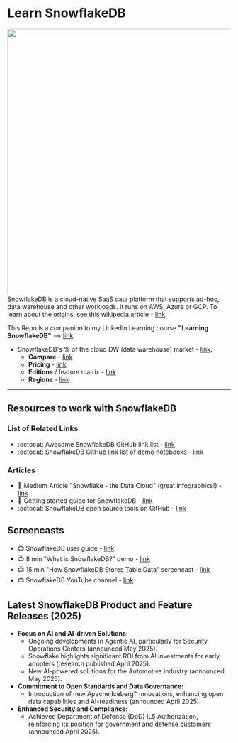 # Learn SnowflakeDB

<img src="https://github.com/lynnlangit/learn-snowflakedb/blob/main/images/new-arch.png" width=600 align=right>

SnowflakeDB is a cloud-native SaaS data platform that supports ad-hoc, data warehouse and other workloads.  It runs on AWS, Azure or GCP.  To learn about the origins, see this wikipedia article - [link](https://en.wikipedia.org/wiki/Snowflake_Inc.).   

This Repo is a companion to my LinkedIn Learning course **"Learning SnowflakeDB"** --> [link](https://www.linkedin.com/learning/learning-snowflakedb)

- SnowflakeDB's % of the cloud DW (data warehouse) market - [link](https://www.slintel.com/tech/data-warehousing/snowflake-market-share#).   
  - **Compare** - [link](https://wikibon.com/breaking-analysis-snowflake-competes-giants-cloud-database/)
  - **Pricing** - [link](https://www.snowflake.com/pricing/)
  - **Editions** / feature matrix - [link](https://docs.snowflake.com/en/user-guide/intro-editions.html#feature-edition-matrix)
  - **Regions** - [link](https://docs.snowflake.com/en/user-guide/intro-regions.html)

---

## Resources to work with SnowflakeDB  

### List of Related Links

- :octocat: Awesome SnowflakeDB GitHub link list - [link](https://github.com/Snowflake-Labs/awesome-snowflake)
- :octocat: SnowflakeDB GitHub link list of demo notebooks - [link](https://github.com/Snowflake-Labs/snowflake-demo-notebooks)

### Articles

- 📝 Medium Article "Snowflake - the Data Cloud" (great infographics!) - [link](https://medium.com/snowflake/snowflake-the-cloud-data-platform-5d04fd13afb6)
- 📝 Getting started guide for SnowflakeDB - [link](https://docs.snowflake.com/en/user-guide-getting-started.html)
- :octocat: SnowflakeDB open source tools on GitHub - [link](https://github.com/Snowflake-Labs)

## Screencasts

- 📺 SnowflakeDB user guide - [link](https://docs.snowflake.com/en/user-guide-intro.html)
- 📺 8 min "What is SnowflakeDB?" demo - [link](https://www.youtube.com/watch?v=xojAXXRo_S0)
- 📺 15 min "How SnowflakeDB Stores Table Data" screencast - [link](https://www.youtube.com/watch?v=dxrEHqMFUWI)
- 📺 SnowflakeDB YouTube channel - [link](https://www.youtube.com/user/snowflakecomputing)

## Latest SnowflakeDB Product and Feature Releases (2025)

*   **Focus on AI and AI-driven Solutions:**
    *   Ongoing developments in Agentic AI, particularly for Security Operations Centers (announced May 2025).
    *   Snowflake highlights significant ROI from AI investments for early adopters (research published April 2025).
    *   New AI-powered solutions for the Automotive industry (announced May 2025).
*   **Commitment to Open Standards and Data Governance:**
    *   Introduction of new Apache Iceberg™ innovations, enhancing open data capabilities and AI-readiness (announced April 2025).
*   **Enhanced Security and Compliance:**
    *   Achieved Department of Defense (DoD) IL5 Authorization, reinforcing its position for government and defense customers (announced April 2025).

